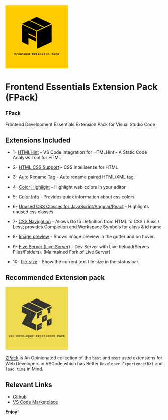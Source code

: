 <a href="https://marketplace.visualstudio.com/items?itemName=SeyyedKhandon.fpack">
  <img style="margin:auto;" src="./assets/fpack.jpg" width="200px" />
</a>

# Frontend Essentials Extension Pack (FPack)

### FPack

Frontend Development Essentials Extension Pack for Visual Studio Code

## Extensions Included

- 1- [HTMLHint](https://marketplace.visualstudio.com/items?itemName=HTMLHint.vscode-htmlhint) - VS Code integration for HTMLHint - A Static Code Analysis Tool for HTML

- 2- [HTML CSS Support](https://marketplace.visualstudio.com/items?itemName=ecmel.vscode-html-css) - CSS Intellisense for HTML

- 3- [Auto Rename Tag](https://marketplace.visualstudio.com/items?itemName=formulahendry.auto-rename-tag) - Auto rename paired HTML/XML tag.

- 4- [Color Highlight](https://marketplace.visualstudio.com/items?itemName=naumovs.color-highlight) - Highlight web colors in your editor

- 5- [Color Info](https://marketplace.visualstudio.com/items?itemName=bierner.color-info) - Provides quick information about css colors

- 6- [Unused CSS Classes for JavaScript/Angular/React](https://marketplace.visualstudio.com/items?itemName=rcore.rcore-unused-css-classes) - Highlights unused css classes

- 7- [CSS Navigation](https://marketplace.visualstudio.com/items?itemName=pucelle.vscode-css-navigation) - Allows Go to Definition from HTML to CSS / Sass / Less; provides Completion and Workspace Symbols for class & id name.

- 8- [Image preview](https://marketplace.visualstudio.com/items?itemName=kisstkondoros.vscode-gutter-preview) - Shows image preview in the gutter and on hover.

- 9- [Five Server (Live Server)](https://marketplace.visualstudio.com/items?itemName=yandeu.five-server) - Dev Server with Live Reload(Serves Files/Folders). (Maintained Fork of Live Server)

- 10- [file-size](https://marketplace.visualstudio.com/items?itemName=zh9528.file-size) - Show the current text file size in the status bar.

## Recommended Extension pack

<a href="https://marketplace.visualstudio.com/items?itemName=SeyyedKhandon.zpack">
  <img style="margin:auto;" src="./assets/zpack.jpg" alt="zpack" width="200px" />
</a>

[ZPack](https://marketplace.visualstudio.com/items?itemName=SeyyedKhandon.zpack) is An Opinionated collection of the `best` and `most` used extensions for Web Developers in VSCode which has Better `Developer Experience(DX)` and `load time` in Mind.

## Relevant Links

- [Github](https://github.com/SeyyedKhandon/fpack)
- [VS Code Marketplace](https://marketplace.visualstudio.com/items?itemName=SeyyedKhandon.fpack)

**Enjoy!**

